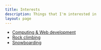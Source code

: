 ```yaml
---
title: Interests
description: Things that I'm interested in
layout: page
---
```


* [Computing & Web development](/interests/computing/)
* [Rock climbing](/interests/climbing/)
* [Snowboarding](/interests/snowboarding/)
